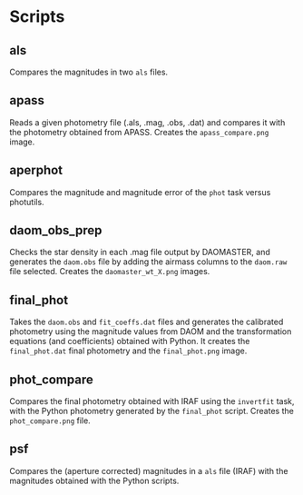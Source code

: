 

# Scripts


## als

Compares the magnitudes in two `als` files.


## apass

Reads a given photometry file (.als, .mag, .obs, .dat) and compares it with
the photometry obtained from APASS. Creates the `apass_compare.png` image.


## aperphot

Compares the magnitude and magnitude error of the `phot` task versus photutils.


## daom_obs_prep

Checks the star density in each .mag file output by DAOMASTER, and generates
the `daom.obs` file by adding the airmass columns to the `daom.raw` file
selected. Creates the `daomaster_wt_X.png` images.


## final_phot

Takes the `daom.obs` and `fit_coeffs.dat` files and generates the calibrated
photometry using the magnitude values from DAOM and the transformation
equations (and coefficients) obtained with Python. It creates the
`final_phot.dat` final photometry and the `final_phot.png` image.


## phot_compare

Compares the final photometry obtained with IRAF using the `invertfit` task,
with the Python photometry generated by the `final_phot` script.
Creates the `phot_compare.png` file.


## psf

Compares the (aperture corrected) magnitudes in a `als` file (IRAF) with the
magnitudes obtained with the Python scripts.

